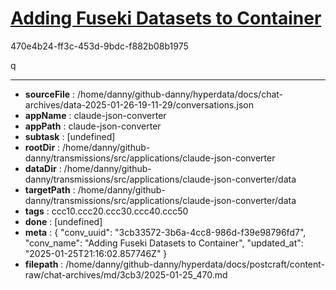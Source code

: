 # [Adding Fuseki Datasets to Container](https://claude.ai/chat/3cb33572-3b6a-4cc8-986d-f39e98796fd7)

470e4b24-ff3c-453d-9bdc-f882b08b1975

q

---

* **sourceFile** : /home/danny/github-danny/hyperdata/docs/chat-archives/data-2025-01-26-19-11-29/conversations.json
* **appName** : claude-json-converter
* **appPath** : claude-json-converter
* **subtask** : [undefined]
* **rootDir** : /home/danny/github-danny/transmissions/src/applications/claude-json-converter
* **dataDir** : /home/danny/github-danny/transmissions/src/applications/claude-json-converter/data
* **targetPath** : /home/danny/github-danny/transmissions/src/applications/claude-json-converter/data
* **tags** : ccc10.ccc20.ccc30.ccc40.ccc50
* **done** : [undefined]
* **meta** : {
  "conv_uuid": "3cb33572-3b6a-4cc8-986d-f39e98796fd7",
  "conv_name": "Adding Fuseki Datasets to Container",
  "updated_at": "2025-01-25T21:16:02.857746Z"
}
* **filepath** : /home/danny/github-danny/hyperdata/docs/postcraft/content-raw/chat-archives/md/3cb3/2025-01-25_470.md